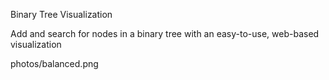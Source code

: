 Binary Tree Visualization

Add and search for nodes in a binary tree with an easy-to-use, web-based visualization

photos/balanced.png

